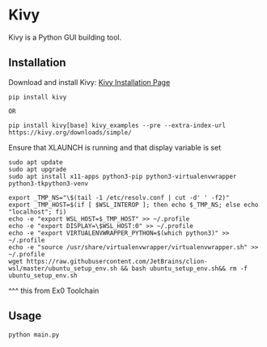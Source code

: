 # Kivy

Kivy is a Python GUI building tool.

## Installation

Download and install Kivy: [Kivy Installation Page](https://kivy.org/#download)

```
pip install kivy

OR

pip install kivy[base] kivy_examples --pre --extra-index-url https://kivy.org/downloads/simple/
```
Ensure that XLAUNCH is running and that display variable is set
```
sudo apt update
sudo apt upgrade
sudo apt install x11-apps python3-pip python3-virtualenvwrapper python3-tkpython3-venv

export _TMP_NS="\$(tail -1 /etc/resolv.conf | cut -d' ' -f2)"
export _TMP_HOST=$(if [ $WSL_INTEROP ]; then echo $_TMP_NS; else echo "localhost"; fi)
echo -e "export WSL_HOST=$_TMP_HOST" >> ~/.profile
echo -e "export DISPLAY=\$WSL_HOST:0" >> ~/.profile
echo -e "export VIRTUALENVWRAPPER_PYTHON=$(which python3)" >> ~/.profile
echo -e "source /usr/share/virtualenvwrapper/virtualenvwrapper.sh" >> ~/.profile
wget https://raw.githubusercontent.com/JetBrains/clion-wsl/master/ubuntu_setup_env.sh && bash ubuntu_setup_env.sh&& rm -f ubuntu_setup_env.sh 

```

^^^ this from Ex0 Toolchain

## Usage

```bash
python main.py
```
